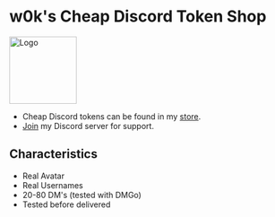 # w0k's Cheap Discord Token Shop
<div align="left"><a href="https://sellix.io/w0k"><img src="https://i.imgur.com/WrNScVo.png" alt="Logo" width="120" height="120"></a></div>

- Cheap Discord tokens can be found in my [store](https://sellix.io/w0k).
- [Join](https://discord.com/invite/d2mrmuCjeP) my Discord server for support.

## Characteristics
- Real Avatar
- Real Usernames
- 20-80 DM's (tested with DMGo)
- Tested before delivered
